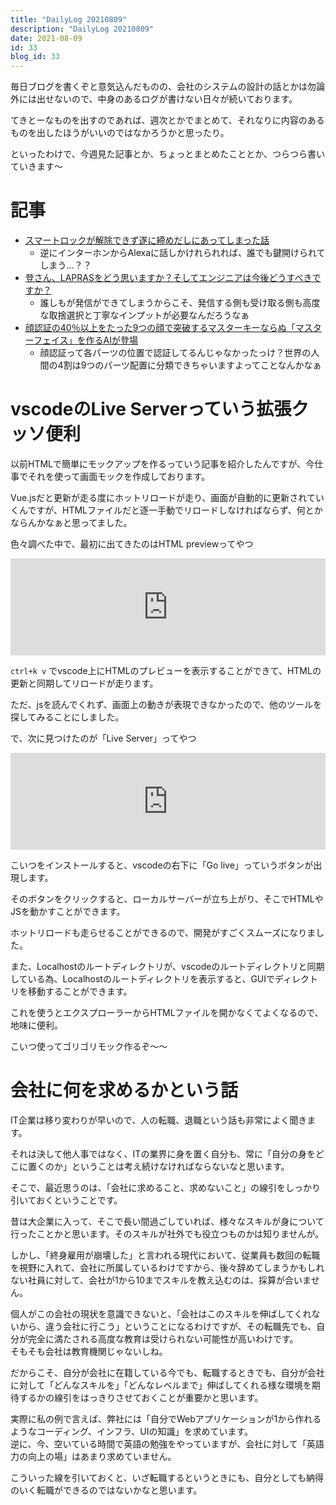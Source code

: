 ```yaml
---
title: "DailyLog 20210809"
description: "DailyLog 20210809"
date: 2021-08-09
id: 33
blog_id: 33
---
```


毎日ブログを書くぞと意気込んだものの、会社のシステムの設計の話とかは勿論外には出せないので、中身のあるログが書けない日々が続いております。

てきとーなものを出すのであれば、週次とかでまとめて、それなりに内容のあるものを出したほうがいいのではなかろうかと思ったり。

といったわけで、今週見た記事とか、ちょっとまとめたこととか、つらつら書いていきます～

# 記事
- [スマートロックが解除できず遂に締めだしにあってしまった話](https://k-tai.watch.impress.co.jp/docs/column/minna/1340971.html)
  - 逆にインターホンからAlexaに話しかけれられれば、誰でも鍵開けられてしまう…？？
- [登さん、LAPRASをどう思いますか？そしてエンジニアは今後どうすべきですか？](https://note.lapras.com/interview/dnobori/)
  - 誰しもが発信ができてしまうからこそ、発信する側も受け取る側も高度な取捨選択と丁寧なインプットが必要なんだろうなぁ
- [顔認証の40％以上をたった9つの顔で突破するマスターキーならぬ「マスターフェイス」を作るAIが登場](https://gigazine.net/news/20210805-master-faces-bypass-face-recognition/)
  - 顔認証って各パーツの位置で認証してるんじゃなかったっけ？世界の人間の4割は9つのパーツ配置に分類できちゃいますよってことなんかなぁ

# vscodeのLive Serverっていう拡張クッソ便利
以前HTMLで簡単にモックアップを作るっていう記事を紹介したんですが、今仕事でそれを使って画面モックを作成しております。

Vue.jsだと更新が走る度にホットリロードが走り、画面が自動的に更新されていくんですが、HTMLファイルだと逐一手動でリロードしなければならず、何とかならんかなぁと思ってました。

色々調べた中で、最初に出てきたのはHTML previewってやつ

<iframe 
  class="hatenablogcard" 
  style="width:100%;height:155px;max-width:680px;"
  src="https://hatenablog-parts.com/embed?url=https://marketplace.visualstudio.com/items?itemName=tht13.html-preview-vscode" 
  width="300" height="150" frameborder="0" scrolling="no">
</iframe>

`ctrl+k v` でvscode上にHTMLのプレビューを表示することができて、HTMLの更新と同期してリロードが走ります。

ただ、jsを読んでくれず、画面上の動きが表現できなかったので、他のツールを探してみることにしました。

で、次に見つけたのが「Live Server」ってやつ

<iframe 
  class="hatenablogcard" 
  style="width:100%;height:155px;max-width:680px;"
  src="https://hatenablog-parts.com/embed?url=https://marketplace.visualstudio.com/items?itemName=ritwickdey.LiveServer" 
  width="300" height="150" frameborder="0" scrolling="no">
</iframe>

こいつをインストールすると、vscodeの右下に「Go live」っていうボタンが出現します。

そのボタンをクリックすると、ローカルサーバーが立ち上がり、そこでHTMLやJSを動かすことができます。

ホットリロードも走らせることができるので、開発がすごくスムーズになりました。

また、Localhostのルートディレクトリが、vscodeのルートディレクトリと同期している為、Localhostのルートディレクトリを表示すると、GUIでディレクトリを移動することができます。

これを使うとエクスプローラーからHTMLファイルを開かなくてよくなるので、地味に便利。

こいつ使ってゴリゴリモック作るぞ～～

# 会社に何を求めるかという話
IT企業は移り変わりが早いので、人の転職、退職という話も非常によく聞きます。

それは決して他人事ではなく、ITの業界に身を置く自分も、常に「自分の身をどこに置くのか」ということは考え続けなければならないなと思います。

そこで、最近思うのは、「会社に求めること、求めないこと」の線引をしっかり引いておくということです。

昔は大企業に入って、そこで長い間過ごしていれば、様々なスキルが身について行ったことかと思います。そのスキルが社外でも役立つものかは知りませんが。

しかし、「終身雇用が崩壊した」と言われる現代において、従業員も数回の転職を視野に入れて、会社に所属しているわけですから、後々辞めてしまうかもしれない社員に対して、会社が1から10までスキルを教え込むのは、採算が合いません。

個人がこの会社の現状を意識できないと、「会社はこのスキルを伸ばしてくれないから、違う会社に行こう」ということになるわけですが、その転職先でも、自分が完全に満たされる高度な教育は受けられない可能性が高いわけです。  
そもそも会社は教育機関じゃないしね。

だからこそ、自分が会社に在籍している今でも、転職するときでも、自分が会社に対して「どんなスキルを」「どんなレベルまで」伸ばしてくれる様な環境を期待するかの線引をはっきりさせておくことが重要かと思います。

実際に私の例で言えば、弊社には「自分でWebアプリケーションが1から作れるようなコーディング、インフラ、UIの知識」を求めています。  
逆に、今、空いている時間で英語の勉強をやっていますが、会社に対して「英語力の向上の場」はあまり求めていません。

こういった線を引いておくと、いざ転職するというときにも、自分としても納得のいく転職ができるのではないかなと思います。